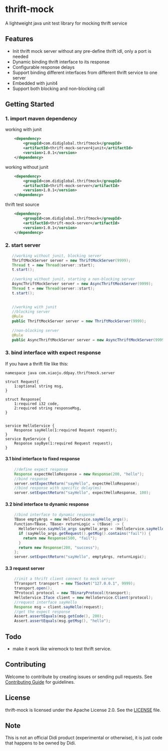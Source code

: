 # thrift-mock    
A lightweight java unit test library for mocking thrift service

## Features
* Init thrift mock server without any pre-define thrift idl, only a port is needed
* Dynamic binding thrift interface to its response
* Configurable response delays
* Support binding different interfaces from different thrift service to one server 
* Embedded with junit4
* Support both blocking and non-blocking call

## Getting Started

### 1. import maven dependency
working with junit
```xml
    <dependency>
        <groupId>com.didiglobal.thriftmock</groupId>
        <artifactId>thrift-mock-server4junit</artifactId>
        <version>1.0.1</version>
    </dependency>
```
working without junit
```xml
    <dependency>
        <groupId>com.didiglobal.thriftmock</groupId>
        <artifactId>thrift-mock-server</artifactId>
        <version>1.0.1</version>
    </dependency>
```
thrift test source
```xml
    <dependency>
        <groupId>com.didiglobal.thriftmock</groupId>
        <artifactId>thrift-mock-server</artifactId>
        <version>1.0.1</version>
    </dependency>
```

### 2. start server 
```java
   //working without junit, blocking server
   ThriftMockServer server = new ThriftMockServer(9999);
   Thread t = new Thread(server::start);
   t.start();
   
   //working without junit, starting a non-blocking server
   AsyncThriftMockServer server = new AsyncThriftMockServer(9999);
   Thread t = new Thread(server::start);
   t.start();
 
 
   //working with junit 
   //blocking server
   @Rule
   public ThriftMockServer server = new ThriftMockServer(9999);
   
   //non-blocking server
   @Rule
   public AsyncThriftMockServer server = new AsyncThriftMockServer(9999);

```  
### 3. bind interface with expect response   
If you have a thrift file like this:

```thrift
namespace java com.xiaoju.ddpay.thriftmock.server

struct Request{
    1:optional string msg,
}

struct Response{
    1:required i32 code,
    2:required string responseMsg,
}


service HelloService {
    Response sayHello(1:required Request request);
}
service ByeService {
    Response sayBye(1:required Request request);
}
```


#### 3.1 bind interface to fixed response
```java
    //define expect response
    Response expectHelloResponse = new Response(200, "hello");
    //bind response
    server.setExpectReturn("sayHello", expectHelloResponse);
    //bind response with specific delay(ms)
    server.setExpectReturn("sayHello", expectHelloResponse, 100);
```
#### 3.2 bind interface to dynamic response
```java
    //bind interface to dynamic response 
    TBase emptyArgs = new HelloService.sayHello_args();
    Function<TBase, TBase> returnLogic = (tBase) -> {
      HelloService.sayHello_args sayHello_args = (HelloService.sayHello_args)tBase;
      if (sayHello_args.getRequest().getMsg().contains("fail")) {
        return new Response(500, "fail");
      }
      return new Response(200, "success");
    };
    server.setExpectReturn("sayHello", emptyArgs, returnLogic);
```

#### 3.3 request server
```java   
    //init a thrift client connect to mock server 
    TTransport transport = new TSocket("127.0.0.1", 9999);
    transport.open();
    TProtocol protocol = new TBinaryProtocol(transport);
    HelloService.Iface client = new HelloService.Client(protocol);
    //request interface sayHello
    Response msg = client.sayHello(request);
    //get the expect response
    Assert.assertEquals(msg.getCode(), 200);
    Assert.assertEquals(msg.getMsg(), "hello");

```
## Todo
* make it work like wiremock to test thrift service.
## Contributing    
Welcome to contribute by creating issues or sending pull requests. See [Contributing Guide](./CONTRIBUTING.md) for guidelines.

## License        
thrift-mock is licensed under the Apache License 2.0. See the [LICENSE](./LICENSE) file.

## Note    
This is not an official Didi product (experimental or otherwise), it is just code that happens to be owned by Didi.


